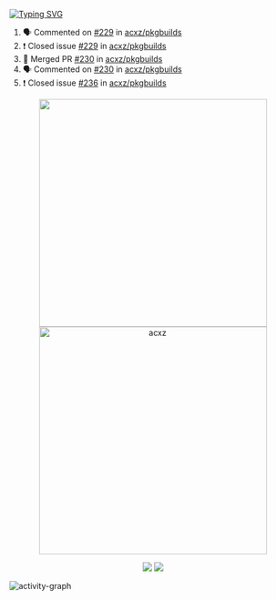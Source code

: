 [![Typing SVG](https://readme-typing-svg.herokuapp.com?size=16&color=AFFFA3&multiline=true&height=75&lines=contributing+to+robotics%2Fae%2Fml%2Fgpu;packaging+it+for+archlinux;ricer)](https://git.io/typing-svg)

<!--START_SECTION:activity-->
1. 🗣 Commented on [#229](https://github.com/acxz/pkgbuilds/issues/229) in [acxz/pkgbuilds](https://github.com/acxz/pkgbuilds)
2. ❗️ Closed issue [#229](https://github.com/acxz/pkgbuilds/issues/229) in [acxz/pkgbuilds](https://github.com/acxz/pkgbuilds)
3. 🎉 Merged PR [#230](https://github.com/acxz/pkgbuilds/pull/230) in [acxz/pkgbuilds](https://github.com/acxz/pkgbuilds)
4. 🗣 Commented on [#230](https://github.com/acxz/pkgbuilds/issues/230) in [acxz/pkgbuilds](https://github.com/acxz/pkgbuilds)
5. ❗️ Closed issue [#236](https://github.com/acxz/pkgbuilds/issues/236) in [acxz/pkgbuilds](https://github.com/acxz/pkgbuilds)
<!--END_SECTION:activity-->

<p align="center">
  <img width="400em" src=https://github-readme-stats.vercel.app/api?username=acxz&include_all_commits=true&show_icons=true />
  <img width="400em" src="https://github-readme-streak-stats.herokuapp.com/?user=acxz&" alt="acxz" />
</p>

<p align="center">
  <img src=https://github-readme-stats.vercel.app/api/top-langs/?username=acxz&layout=compact />
  <img src=https://github-profile-trophy.vercel.app/?username=acxz&row=2&column=4 />
</p>

![activity-graph](https://github-readme-activity-graph.cyclic.app/graph?username=acxz&theme=aqua)
